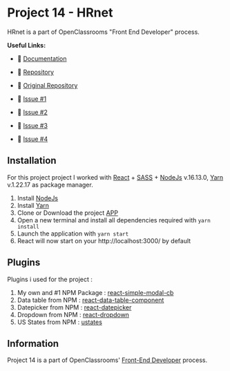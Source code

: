 # Project 14 - HRnet

HRnet is a part of OpenClassrooms "Front End Developer" process.

**Useful Links:**

- 📑 [Documentation](https://openclassrooms.com/fr/paths/314/projects/815/assignment)
- 📁 [Repository](https://github.com/BihelCharly/charlybihel_14_22122021)
- 📁 [Original Repository](https://github.com/OpenClassrooms-Student-Center/P12_Front-end)

- 📑 [Issue #1](https://github.com/OpenClassrooms-Student-Center/P12_Front-end/issues/1)
- 📑 [Issue #2](https://github.com/OpenClassrooms-Student-Center/P12_Front-end/issues/1)
- 📑 [Issue #3](https://github.com/OpenClassrooms-Student-Center/P12_Front-end/issues/1)
- 📑 [Issue #4](https://github.com/OpenClassrooms-Student-Center/P12_Front-end/issues/1)

## Installation

For this project project I worked with [React](https://reactjs.org/) + [SASS](https://sass-lang.com/documentation) + [NodeJs](https://nodejs.org/en/) v.16.13.0, [Yarn](https://classic.yarnpkg.com/en/docs/) v.1.22.17 as package manager.

1. Install [NodeJs](https://nodejs.org/en/download/)
2. Install [Yarn](https://classic.yarnpkg.com/lang/en/docs/install/#debian-stable)
3. Clone or Download the project [APP](https://github.com/BihelCharly/charlybihel_14_22122021)
4. Open a new terminal and install all dependencies required with `yarn install`
5. Launch the application with `yarn start`
6. React will now start on your http://localhost:3000/ by default

## Plugins

Plugins i used for the project :

1. My own and #1 NPM Package : [react-simple-modal-cb](https://nodejs.org/en/download/)
2. Data table from NPM : [react-data-table-component](https://www.npmjs.com/package/react-data-table-component)
3. Datepicker from NPM : [react-datepicker](https://www.npmjs.com/package/react-datepicker)
4. Dropdown from NPM : [react-dropdown](https://www.npmjs.com/package/react-dropdown)
5. US States from NPM : [ustates](https://www.npmjs.com/package/ustates)

## Information

Project 14 is a part of OpenClassrooms' [Front-End Developer](https://openclassrooms.com/en/paths/314-developpeur-front-end) process.
